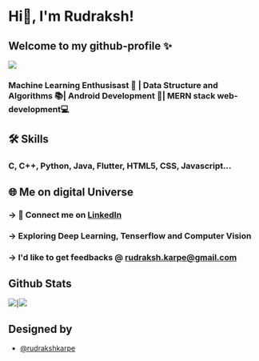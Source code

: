 
# Hi👋, I'm Rudraksh! 

## Welcome to my github-profile ✨
<img src="https://i.ibb.co/RBpfTss/Linked-In-Banner.png">
  
### Machine Learning Enthusisast 🎰 | Data Structure and Algorithms 📚| Android Development 📴| MERN stack web-development💻 


## 🛠 Skills

### C, C++, Python, Java, Flutter, HTML5, CSS, Javascript...

  
## 🌐 Me on digital Universe
 ### -> 🤝 Connect me on [LinkedIn](https://www.linkedin.com/in/rudraksh-karpe-78b45b1a7)

 ### -> Exploring **Deep Learning**, **Tenserflow** and **Computer Vision**
 
 ### -> I'd like to get feedbacks @ **rudraksh.karpe@gmail.com**


## Github Stats

<img src="https://github-readme-stats.vercel.app/api?username=rudrakshkarpe&&show_icons=true&count_private=true&theme=github_dark">|<img src="https://github-readme-streak-stats.herokuapp.com/?user=rudrakshkarpe&theme=blueberry_duo"/>


## Designed by 

- [@rudrakshkarpe](https://www.github.com/rudrakshkarpe)

  

